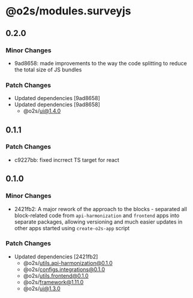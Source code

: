 # @o2s/modules.surveyjs

## 0.2.0

### Minor Changes

- 9ad8658: made improvements to the way the code splitting to reduce the total size of JS bundles

### Patch Changes

- Updated dependencies [9ad8658]
- Updated dependencies [9ad8658]
  - @o2s/ui@1.4.0

## 0.1.1

### Patch Changes

- c9227bb: fixed incrrect TS target for react

## 0.1.0

### Minor Changes

- 2421fb2: A major rework of the approach to the blocks - separated all block-related code from `api-harmonization` and `frontend` apps into separate packages, allowing versioning and much easier updates in other apps started using `create-o2s-app` script

### Patch Changes

- Updated dependencies [2421fb2]
  - @o2s/utils.api-harmonization@0.1.0
  - @o2s/configs.integrations@0.1.0
  - @o2s/utils.frontend@0.1.0
  - @o2s/framework@1.11.0
  - @o2s/ui@1.3.0
